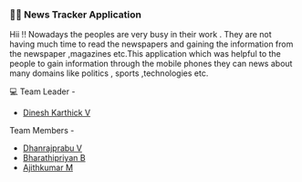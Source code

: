 ### :man_technologist: **News Tracker Application**
Hii !! 
Nowadays the peoples are very busy in their work . They are not having much time to read the newspapers and gaining the information from the newspaper ,magazines etc.This application which was helpful to the people to gain information through the mobile phones they can news about many domains like politics , sports ,technologies  etc.

:computer: Team Leader -
- [Dinesh Karthick V](https://github.com/IBM-EPBL/IBM-Project-33258-1660217131/tree/main/ASSIGNMENT/Dinesh_Karthick%20V)

Team Members -
- [Dhanrajprabu V](https://github.com/IBM-EPBL/IBM-Project-2022-1658423785/tree/main/ASSIGNMENT/Dhanrajprabu%20V) <br>
- [Bharathipriyan B](https://github.com/IBM-EPBL/IBM-Project-2022-1658423785/tree/main/ASSIGNMENT/Bharathipriyan%20B) <br>
- [Ajithkumar M](https://github.com/IBM-EPBL/IBM-Project-2022-1658423785/tree/main/ASSIGNMENT/Ajithkumar%20M) <br>
